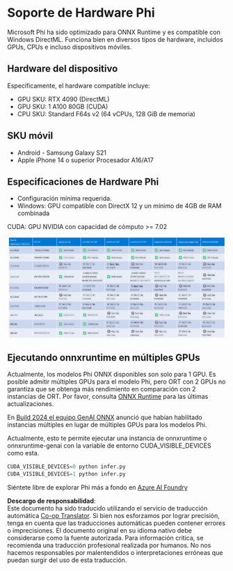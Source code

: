 <!--
CO_OP_TRANSLATOR_METADATA:
{
  "original_hash": "8cdc17ce0f10535da30b53d23fe1a795",
  "translation_date": "2025-03-27T05:51:18+00:00",
  "source_file": "md\\01.Introduction\\01\\01.Hardwaresupport.md",
  "language_code": "es"
}
-->
# Soporte de Hardware Phi

Microsoft Phi ha sido optimizado para ONNX Runtime y es compatible con Windows DirectML. Funciona bien en diversos tipos de hardware, incluidos GPUs, CPUs e incluso dispositivos móviles.

## Hardware del dispositivo
Específicamente, el hardware compatible incluye:

- GPU SKU: RTX 4090 (DirectML)
- GPU SKU: 1 A100 80GB (CUDA)
- CPU SKU: Standard F64s v2 (64 vCPUs, 128 GiB de memoria)

## SKU móvil

- Android - Samsung Galaxy S21
- Apple iPhone 14 o superior Procesador A16/A17

## Especificaciones de Hardware Phi

- Configuración mínima requerida.
- Windows: GPU compatible con DirectX 12 y un mínimo de 4GB de RAM combinada

CUDA: GPU NVIDIA con capacidad de cómputo >= 7.02

![HardwareSupport](../../../../../translated_images/01.phihardware.925db5699da7752cf486314e6db087580583cfbcd548970f8a257e31a8aa862c.es.png)

## Ejecutando onnxruntime en múltiples GPUs

Actualmente, los modelos Phi ONNX disponibles son solo para 1 GPU. Es posible admitir múltiples GPUs para el modelo Phi, pero ORT con 2 GPUs no garantiza que se obtenga más rendimiento en comparación con 2 instancias de ORT. Por favor, consulta [ONNX Runtime](https://onnxruntime.ai/) para las últimas actualizaciones.

En [Build 2024 el equipo GenAI ONNX](https://youtu.be/WLW4SE8M9i8?si=EtG04UwDvcjunyfC) anunció que habían habilitado instancias múltiples en lugar de múltiples GPUs para los modelos Phi.

Actualmente, esto te permite ejecutar una instancia de onnxruntime o onnxruntime-genai con la variable de entorno CUDA_VISIBLE_DEVICES como esta.

```Python
CUDA_VISIBLE_DEVICES=0 python infer.py
CUDA_VISIBLE_DEVICES=1 python infer.py
```

Siéntete libre de explorar Phi más a fondo en [Azure AI Foundry](https://ai.azure.com)

**Descargo de responsabilidad**:  
Este documento ha sido traducido utilizando el servicio de traducción automática [Co-op Translator](https://github.com/Azure/co-op-translator). Si bien nos esforzamos por lograr precisión, tenga en cuenta que las traducciones automáticas pueden contener errores o imprecisiones. El documento original en su idioma nativo debe considerarse como la fuente autorizada. Para información crítica, se recomienda una traducción profesional realizada por humanos. No nos hacemos responsables por malentendidos o interpretaciones erróneas que puedan surgir del uso de esta traducción.